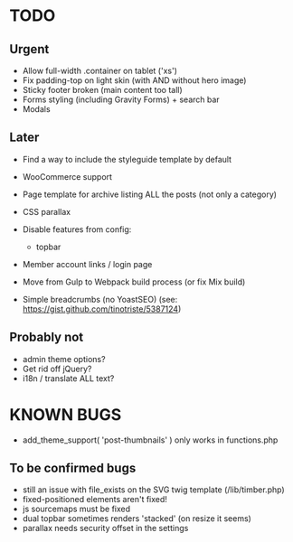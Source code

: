 # TODO

## Urgent

* Allow full-width .container on tablet ('xs')
* Fix padding-top on light skin (with AND without hero image)
* Sticky footer broken (main content too tall)
* Forms styling (including Gravity Forms) + search bar
* Modals

## Later

* Find a way to include the styleguide template by default
* WooCommerce support
* Page template for archive listing ALL the posts (not only a category)
* CSS parallax
* Disable features from config:
  * topbar
* Member account links / login page
* Move from Gulp to Webpack build process (or fix Mix build)

* Simple breadcrumbs (no YoastSEO) (see: https://gist.github.com/tinotriste/5387124)

## Probably not

* admin theme options?
* Get rid off jQuery?
* i18n / translate ALL text?

# KNOWN BUGS

* add_theme_support( 'post-thumbnails' ) only works in functions.php

## To be confirmed bugs

* still an issue with file_exists on the SVG twig template (/lib/timber.php)
* fixed-positioned elements aren't fixed!
* js sourcemaps must be fixed
* dual topbar sometimes renders 'stacked' (on resize it seems)
* parallax needs security offset in the settings
